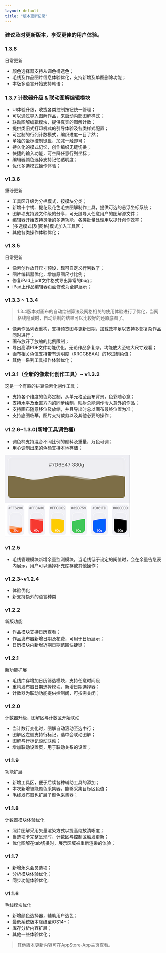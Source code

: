 ```yaml
---
layout: default
title: "版本更新记录"
---
```


### 建议及时更新版本，享受更佳的用户体验。

### 1.3.8

日常更新
- 颜色选择器支持从调色桶选色；
- 毛线及作品图片信息体验优化，支持新增及单图删除功能；
- 本版多语言开始支持韩语；


### 1.3.7 计数器升级 & 联动图解编辑模块

- UI体验升级，收拢各类控制按钮统一管理；
- 可以通过导入图解作品，来启动内部图解样式；
- 联动图解编辑模块，提供真实的图解计数；
- 提供类旧式打印机式的引导体验及各类样式配置；
- 可定制的行列计数模式，编织进度一目了然；
- 单独的坐标控制键盘，加减一触即可；
- 持久化的模式记忆，创作编织无缝切换；
- 快捷的输入功能，可空降任意行列坐标；
- 编辑器颜色选择支持记忆透明度；
- 优化多选模式操作体验；

### v1.3.6

重磅更新
- 工具区升级为分栏模式，按模块分类；
- 新增十字绣、提花及花色毛衣图解制作工具，提供可选的悬浮坐标系统；
- 图解项支持源文件级的分享，可无缝导入任意用户的图解源文件；
- 编辑器开始支持灵活的多选功能，各类批量处理用以提升创作效率；
- [多选模式]及[网格]模式加入工具区；
- 其他各类操作体验优化；

### v1.3.5

日常更新
- 像素创作放开尺寸预设，现可自定义行列数了；
- 图片编辑器优化，增加原图尺寸比例；
- 修复iPad上pdf文件格式导出异常的bug；
- iPad上作品编辑器页面修改为全屏展示；


### v1.3.3 ~ 1.3.4

> 1.3.4版本对画布的自动绘制算法及网格相关的使用体验进行了优化，当网格线隐藏时，自动绘制的结果可以比较好的还原底图了。

- 像素作品列表重构，支持预览图与更新日期，加载效率足以支持多部复杂作品同时进行；
- 画布放开了放缩的比例限制；
- 导出高清PDF文件功能优化，无论作品多复杂，均能放大至较大尺寸观看；
- 画布相关色值支持带有透明度（RRGGBBAA）的16进制色值；
- 其他一系列工具操作体验优化；



### v1.3.1（全新的像素化创作工具）~ v1.3.2

这是一个有趣的拼豆像素化创作工具；
- 支持各个维度的色彩定制，从单元格至画布背景，色彩随心意；
- 支持水平及垂直方向的同步绘制，映射总能创作令人意外的作品；
- 支持画布随意移位及放缩，并且导出时总以画布最终位置为准；
- 支持底图临摹，图片支持裁剪以及其他必要的操作；


### v1.2.6~1.3.0(新增工具调色桶)

- 调色桶支持混合不同比例的颜料及重量，万色可调；
- 用心调制出来的色桶支持本地存储；

![调色桶](/assets/images/bucket.png)

### v1.2.5

- 毛线管理模块新增余量监测模块，当毛线低于设定的阀值时，会在余量告急表内展示，用户可以选择补充库存或其他操作；

### v1.2.3~v1.2.4
- 体验优化
- 新支持额外的语言种类

### v1.2.2
新版功能

- 作品模块支持日历查看；
- 作品发布器新增日期及花费，可用于日历展示；
- 日历模块内新增近期日期范围快捷键；

### v1.2.1
新功能扩展

- 毛线库存增加日历筛选模块，支持任意时间段
- 重构发布器日期选择模块，新增日期选择器；
- 计数器为联动功能提供控制阀，可按需关闭；

### v1.2.0
计数器升级，图解区与计数区开始联动

- 当计数行变化时，图解自动滚动至选中行；
- 图解区左侧支持行标记，选中会联动图解；
- 图解与行标记滚动联动；
- 增加联动设置页，用于联动关系的设置；

### v1.1.9
功能扩展

- 新增工具区，便于后续各种辅助工具的添加；
- 本次新增智能颜色采集器，能够采集目标区色值；
- 毛线发布器也扩展了颜色采集器；

### v1.1.8
计数器模块体验优化

- 照片图解采用矢量渲染方式以提高缩放清晰度；
- 当选项卡完整呈现时，计数区与控制区触发更新；
- 优化图解在tab切换时，展示区域被重新渲染的体验；

### v1.1.7
- 新增永久会员选项；
- 分析模块体验优化；
- 同步功能体验优化;

### v1.1.6

毛线模块优化
- 新增颜色选择器，辅助用户选色；
- 最低系统版本降级至iOS14+；
- 库存分析内容扩展；
- 其他一些体验优化；


> 其他版本更新内容可在AppStore-App主页查看。
